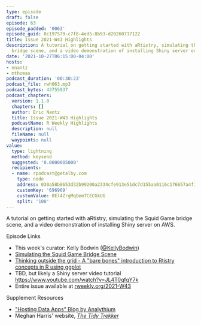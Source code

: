 ```yaml
---
type: episode
draft: false
episode: 63
episode_padded: '0063'
episode_guid: 8c197579-c7f8-4ed5-8b93-d20260717122
title: Issue 2021-W43 Highlights
description: A tutorial on getting started with aRtistry, simulating the Squid Game
  bridge scene, and a video demonstration of installing Shiny server on AWS
date: '2021-10-27T06:15:00-04:00'
hosts:
- enantz
- mthomas
podcast_duration: '00:30:23'
podcast_file: rwh063.mp3
podcast_bytes: 43755937
podcast_chapters:
  version: 1.1.0
  chapters: []
  author: Eric Nantz
  title: Issue 2021-W43 Highlights
  podcastName: R Weekly Highlights
  description: null
  fileName: null
  waypoints: null
value:
  type: lightning
  method: keysend
  suggested: '0.0000005000'
  recipients:
  - name: rpodcast@getalby.com
    type: node
    address: 030a58b8653d32b99200a2334cfe913e51dc7d155aa0116c176657a4f1722677a3
    customKey: '696969'
    customValue: 0El4ZrgMqGemTCECGkUG
    split: '100'
---
```

A tutorial on getting started with aRtistry, simulating the Squid Game bridge scene, and a video demonstration of installing Shiny server on AWS.

Episode Links

-   This week's curator: Kelly Bodwin (<a href="https://twitter.com/KellyBodwin" rel="nofollow">@KellyBodwin</a>)
-   <a href="https://www.jhelvy.com/posts/2021-10-19-monte-carlo-bridge-game/" rel="nofollow">Simulating the Squid Game Bridge Scene</a>
-   <a href="https://www.thetidytrekker.com/post/thinking-outside-the-grid" rel="nofollow">Thinking outside the grid - A "bare bones" introduction to Rtistry concepts in R using ggplot</a>
-   TBD, but likely a Shiny server video tutorial <a href="https://www.youtube.com/watch?v=JL4T0qfqY7k" rel="nofollow">https://www.youtube.com/watch?v=JL4T0qfqY7k</a>
-   Entire issue available at <a href="https://rweekly.org/2021-W43.html" rel="nofollow">rweekly.org/2021-W43</a>

Supplement Resources

-   <a href="https://hosting.analythium.io/" rel="nofollow">"Hosting Data Apps" Blog by Analythium</a>
-   Meghan Harris' website, <a href="https://www.thetidytrekker.com/" rel="nofollow"><em>The Tidy Trekker</em></a>
